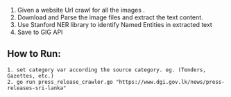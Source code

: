 1. Given a website Url crawl for all the images . 
2. Download and Parse the image files and extract the text content.
3. Use Stanford NER library to identify Named Entities in extracted text
4. Save to GIG API

## How to Run:
    1. set category var according the source category. eg. (Tenders, Gazettes, etc.)
    2. go run press_release_crawler.go "https://www.dgi.gov.lk/news/press-releases-sri-lanka"